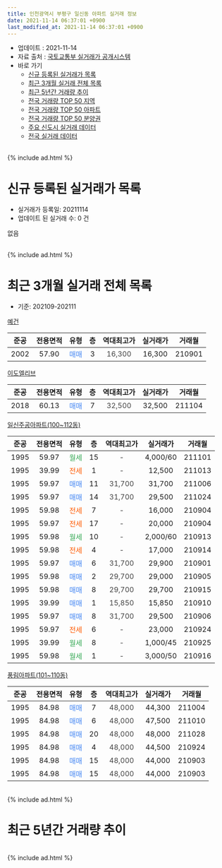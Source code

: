 ```yaml
---
title: 인천광역시 부평구 일신동 아파트 실거래 정보
date: 2021-11-14 06:37:01 +0900
last_modified_at: 2021-11-14 06:37:01 +0900
---
```


* 업데이트 : 2021-11-14
* 자료 출처 : [국토교통부 실거래가 공개시스템](http://rt.molit.go.kr)
* 바로 가기
    * [신규 등록된 실거래가 목록](#신규-등록된-실거래가-목록)
    * [최근 3개월 실거래 전체 목록](#최근-3개월-실거래-전체-목록)
    * [최근 5년간 거래량 추이](#최근-5년간-거래량-추이)
    * [전국 거래량 TOP 50 지역](https://inasie.github.io/apt-trade-info/최근-3개월-전국에서-가장-거래가-많이-발생한-지역)
    * [전국 거래량 TOP 50 아파트](https://inasie.github.io/apt-trade-info/최근-3개월-전국에서-가장-거래가-많이-발생한-아파트)
    * [전국 거래량 TOP 50 분양권](https://inasie.github.io/apt-trade-info/최근-3개월-전국에서-가장-거래가-많이-발생한-분양권)
    * [주요 신도시 실거래 데이터](https://inasie.github.io/apt-trade-info/주요-신도시)
    * [전국 실거래 데이터](https://inasie.github.io/apt-trade-info/전국)
<br>
{% include ad.html %}
<br>

# 신규 등록된 실거래가 목록
* 실거래가 등록일: 20211114
* 업데이트 된 실거래 수: 0 건

없음

<br>
{% include ad.html %}
<br>

# 최근 3개월 실거래 전체 목록
* 기준: 202109-202111


[예건](https://search.naver.com/search.naver?query=%EC%9D%B8%EC%B2%9C%EA%B4%91%EC%97%AD%EC%8B%9C+%EB%B6%80%ED%8F%89%EA%B5%AC+%EC%9D%BC%EC%8B%A0%EB%8F%99+%EC%98%88%EA%B1%B4)

|준공|전용면적|유형|층|역대최고가|실거래가|거래월|
|:---:|:---:|:---:|:---:|:---:|:---:|:---:|
|2002|57.90|<span style="color:#4285f3">매매</span>|3|<span style="color:#444444">16,300</span>|16,300|210901|

[이도엘리브](https://search.naver.com/search.naver?query=%EC%9D%B8%EC%B2%9C%EA%B4%91%EC%97%AD%EC%8B%9C+%EB%B6%80%ED%8F%89%EA%B5%AC+%EC%9D%BC%EC%8B%A0%EB%8F%99+%EC%9D%B4%EB%8F%84%EC%97%98%EB%A6%AC%EB%B8%8C)

|준공|전용면적|유형|층|역대최고가|실거래가|거래월|
|:---:|:---:|:---:|:---:|:---:|:---:|:---:|
|2018|60.13|<span style="color:#4285f3">매매</span>|7|<span style="color:#444444">32,500</span>|32,500|211104|

[일신주공아파트(100~112동)](https://search.naver.com/search.naver?query=%EC%9D%B8%EC%B2%9C%EA%B4%91%EC%97%AD%EC%8B%9C+%EB%B6%80%ED%8F%89%EA%B5%AC+%EC%9D%BC%EC%8B%A0%EB%8F%99+%EC%9D%BC%EC%8B%A0%EC%A3%BC%EA%B3%B5%EC%95%84%ED%8C%8C%ED%8A%B8%28100%7E112%EB%8F%99%29)

|준공|전용면적|유형|층|역대최고가|실거래가|거래월|
|:---:|:---:|:---:|:---:|:---:|:---:|:---:|
|1995|59.97|<span style="color:#34a853">월세</span>|15|<span style="color:#444444">-</span>|4,000/60|211101|
|1995|39.99|<span style="color:#ff5a00">전세</span>|1|<span style="color:#444444">-</span>|12,500|211013|
|1995|59.97|<span style="color:#4285f3">매매</span>|11|<span style="color:#444444">31,700</span>|31,700|211006|
|1995|59.97|<span style="color:#4285f3">매매</span>|14|<span style="color:#444444">31,700</span>|29,500|211024|
|1995|59.98|<span style="color:#ff5a00">전세</span>|7|<span style="color:#444444">-</span>|16,000|210904|
|1995|59.97|<span style="color:#ff5a00">전세</span>|17|<span style="color:#444444">-</span>|20,000|210904|
|1995|59.98|<span style="color:#34a853">월세</span>|10|<span style="color:#444444">-</span>|2,000/60|210913|
|1995|59.98|<span style="color:#ff5a00">전세</span>|4|<span style="color:#444444">-</span>|17,000|210914|
|1995|59.97|<span style="color:#4285f3">매매</span>|6|<span style="color:#444444">31,700</span>|29,900|210901|
|1995|59.98|<span style="color:#4285f3">매매</span>|2|<span style="color:#444444">29,700</span>|29,000|210905|
|1995|59.98|<span style="color:#4285f3">매매</span>|8|<span style="color:#444444">29,700</span>|29,700|210915|
|1995|39.99|<span style="color:#4285f3">매매</span>|1|<span style="color:#444444">15,850</span>|15,850|210910|
|1995|59.97|<span style="color:#4285f3">매매</span>|8|<span style="color:#444444">31,700</span>|29,500|210906|
|1995|59.97|<span style="color:#ff5a00">전세</span>|6|<span style="color:#444444">-</span>|23,000|210924|
|1995|39.99|<span style="color:#34a853">월세</span>|8|<span style="color:#444444">-</span>|1,000/45|210925|
|1995|59.98|<span style="color:#34a853">월세</span>|1|<span style="color:#444444">-</span>|3,000/50|210916|

[풍림아파트(101~110동)](https://search.naver.com/search.naver?query=%EC%9D%B8%EC%B2%9C%EA%B4%91%EC%97%AD%EC%8B%9C+%EB%B6%80%ED%8F%89%EA%B5%AC+%EC%9D%BC%EC%8B%A0%EB%8F%99+%ED%92%8D%EB%A6%BC%EC%95%84%ED%8C%8C%ED%8A%B8%28101%7E110%EB%8F%99%29)

|준공|전용면적|유형|층|역대최고가|실거래가|거래월|
|:---:|:---:|:---:|:---:|:---:|:---:|:---:|
|1995|84.98|<span style="color:#4285f3">매매</span>|7|<span style="color:#444444">48,000</span>|44,300|211004|
|1995|84.98|<span style="color:#4285f3">매매</span>|6|<span style="color:#444444">48,000</span>|47,500|211010|
|1995|84.98|<span style="color:#4285f3">매매</span>|20|<span style="color:#444444">48,000</span>|48,000|211028|
|1995|84.98|<span style="color:#4285f3">매매</span>|4|<span style="color:#444444">48,000</span>|44,500|210924|
|1995|84.98|<span style="color:#4285f3">매매</span>|15|<span style="color:#444444">48,000</span>|44,000|210903|
|1995|84.98|<span style="color:#4285f3">매매</span>|15|<span style="color:#444444">48,000</span>|44,000|210903|


<br>
{% include ad.html %}
<br>

# 최근 5년간 거래량 추이


<div style="width:100%;">
    <canvas id="deal_progress" height="200"></canvas>
</div>

<script>
new Chart(document.getElementById("deal_progress"), {
    type: 'line',
    data: {
        labels: ['201611','201612','201701','201702','201703','201704','201705','201706','201707','201708','201709','201710','201711','201712','201801','201802','201803','201804','201805','201806','201807','201808','201809','201810','201811','201812','201901','201902','201903','201904','201905','201906','201907','201908','201909','201910','201911','201912','202001','202002','202003','202004','202005','202006','202007','202008','202009','202010','202011','202012','202101','202102','202103','202104','202105','202106','202107','202108','202109','202110','202111'],
        datasets: [{
            label: '매매',
            pointRadius: 1,
            data: [9, 5, 10, 13, 9, 9, 7, 10, 13, 8, 9, 12, 2, 4, 4, 7, 16, 5, 5, 6, 4, 6, 12, 8, 3, 3, 5, 5, 9, 7, 4, 9, 9, 5, 6, 9, 7, 9, 11, 13, 20, 12, 13, 15, 17, 8, 9, 11, 8, 7, 7, 12, 26, 58, 30, 10, 8, 6, 9, 5, 1],
            borderColor: "rgba(255, 201, 14, 1)",
            backgroundColor: "rgba(255, 201, 14, 0.5)",
            fill: false,
            lineTension: 0
        },{
            label: '전월세',
            pointRadius: 1,
            data: [5, 7, 2, 9, 5, 4, 3, 7, 2, 2, 5, 5, 2, 1, 3, 6, 8, 2, 4, 8, 3, 1, 7, 6, 4, 1, 5, 4, 4, 7, 3, 4, 2, 2, 1, 3, 5, 3, 4, 1, 0, 4, 6, 7, 5, 4, 6, 6, 0, 4, 2, 2, 2, 7, 6, 11, 8, 5, 7, 1, 1],
            borderColor: "rgba(0, 141, 185, 1)",
            backgroundColor: "rgba(0, 141, 185, 0.5)",
            fill: false,
            lineTension: 0
        }
        ]
    },
    options: {
        responsive: true,
        title: {
            display: false
        },
        tooltips: {
            mode: 'index',
            intersect: false
        },
        hover: {
            mode: 'nearest',
            intersect: true
        },
        scales: {
            xAxes: [{
                display: true,
                scaleLabel: {
                    display: true,
                    labelString: '년/월'
                }
            }],
            yAxes: [{
                display: true,
                ticks: {
                    suggestedMin: 0,
                },
                scaleLabel: {
                    display: true,
                    labelString: '실거래 수'
                }
            }]
        }
    }
});

</script>


<br>
{% include ad.html %}
<br>

